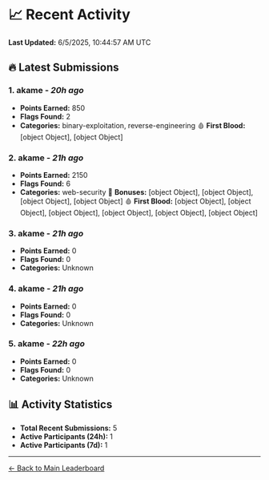 # 📈 Recent Activity

**Last Updated:** 6/5/2025, 10:44:57 AM UTC

## 🔥 Latest Submissions

### 1. akame - *20h ago*
- **Points Earned:** 850
- **Flags Found:** 2
- **Categories:** binary-exploitation, reverse-engineering 🩸 **First Blood:** [object Object], [object Object]

### 2. akame - *21h ago*
- **Points Earned:** 2150
- **Flags Found:** 6
- **Categories:** web-security 🎯 **Bonuses:** [object Object], [object Object], [object Object], [object Object] 🩸 **First Blood:** [object Object], [object Object], [object Object], [object Object], [object Object], [object Object]

### 3. akame - *21h ago*
- **Points Earned:** 0
- **Flags Found:** 0
- **Categories:** Unknown

### 4. akame - *21h ago*
- **Points Earned:** 0
- **Flags Found:** 0
- **Categories:** Unknown

### 5. akame - *22h ago*
- **Points Earned:** 0
- **Flags Found:** 0
- **Categories:** Unknown

## 📊 Activity Statistics

- **Total Recent Submissions:** 5
- **Active Participants (24h):** 1
- **Active Participants (7d):** 1

---
[← Back to Main Leaderboard](README.md)